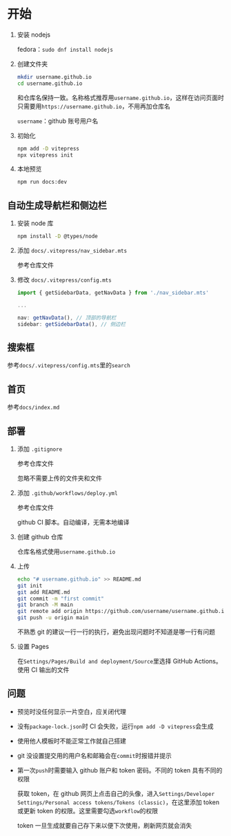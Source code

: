 # 开始

1. 安装 nodejs

    fedora：`sudo dnf install nodejs`

2. 创建文件夹

    ```sh
    mkdir username.github.io
    cd username.github.io
    ```

    和仓库名保持一致。名称格式推荐用`username.github.io`，这样在访问页面时只需要用`https://username.github.io`，不用再加仓库名

    `username`：github 账号用户名

3. 初始化

    ```sh
    npm add -D vitepress
    npx vitepress init
    ```

4. 本地预览

    ```sh
    npm run docs:dev
    ```

## 自动生成导航栏和侧边栏

1. 安装 node 库

    ```sh
    npm install -D @types/node
    ```

2. 添加 `docs/.vitepress/nav_sidebar.mts`

    参考仓库文件

3. 修改 `docs/.vitepress/config.mts`

    ```js
    import { getSidebarData, getNavData } from './nav_sidebar.mts'

    ...

    nav: getNavData(), // 顶部的导航栏
    sidebar: getSidebarData(), // 侧边栏
    ```

## 搜索框

参考`docs/.vitepress/config.mts`里的`search`

## 首页

参考`docs/index.md`

## 部署

1. 添加 `.gitignore`

    参考仓库文件

    忽略不需要上传的文件夹和文件

2. 添加 `.github/workflows/deploy.yml`

    参考仓库文件

    github CI 脚本。自动编译，无需本地编译

3. 创建 github 仓库

    仓库名格式使用`username.github.io`

4. 上传

    ```sh
    echo "# username.github.io" >> README.md
    git init
    git add README.md
    git commit -m "first commit"
    git branch -M main
    git remote add origin https://github.com/username/username.github.io.git
    git push -u origin main
    ```

    不熟悉 git 的建议一行一行的执行，避免出现问题时不知道是哪一行有问题

5. 设置 Pages

    在`Settings/Pages/Build and deployment/Source`里选择 GitHub Actions。使用 CI 输出的文件

## 问题

- 预览时没任何显示一片空白，应关闭代理
- 没有`package-lock.json`时 CI 会失败，运行`npm add -D vitepress`会生成
- 使用他人模板时不能正常工作就自己搭建
- git 没设置提交用的用户名和邮箱会在`commit`时报错并提示
- 第一次`push`时需要输入 github 账户和 token 密码。不同的 token 具有不同的权限

    获取 token，在 github 网页上点击自己的头像，进入`Settings/Developer Settings/Personal access tokens/Tokens (classic)`，在这里添加 token 或更新 token 的权限。这里需要勾选`workflow`的权限

    token 一旦生成就要自己存下来以便下次使用，刷新网页就会消失
